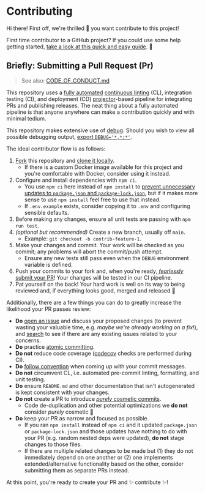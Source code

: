 # Contributing

Hi there! First off, we're thrilled 🤩 you want contribute to this project!

First time contributor to a GitHub project? If you could use some help getting
started, [take a look at this quick and easy guide][how-to-contribute]. 💜

## Briefly: Submitting a Pull Request (Pr)

> See also: [CODE_OF_CONDUCT.md][code-of-conduct]

This repository uses a [fully automated][github-actions] [continuous
linting][husky-cl] (CL), integration testing (CI), and deployment (CD)
[projector][projector]-based pipeline for integrating PRs and publishing
releases. The neat thing about a fully automated pipeline is that anyone
anywhere can make a contribution quickly and with minimal tedium.

This repository makes extensive use of [debug][pkg-debug]. Should you wish to
view all possible debugging output, [export
`DEBUG='*,*:*'`][pkg-debug-wildcards].

The ideal contributor flow is as follows:

1.  [Fork][fork] this repository and [clone it locally][how-to-clone].
    - If there is a custom Docker image available for this project and you're
      comfortable with Docker, consider using it instead.
2.  Configure and install dependencies with `npm ci`.
    - You use `npm ci` here instead of `npm install` to [prevent unnecessary
      updates to `package.json` and `package-lock.json`][npm-ci], but if it
      makes more sense to use `npm install` feel free to use that instead.
    - If `.env.example` exists, consider copying it to `.env` and configuring
      sensible defaults.
3.  Before making any changes, ensure all unit tests are passing with
    `npm run test`.
4.  _(optional but recommended)_ Create a new branch, usually off `main`.
    - Example: `git checkout -b contrib-feature-1`.
5.  Make your changes and commit. Your work will be checked as you commit; any
    problems will abort the commit/push attempt.
    - Ensure any new tests still pass even when the `DEBUG` environment variable
      is defined.
6.  Push your commits to your fork and, when you're ready, [_fearlessly_ submit
    your PR][pr-compare]! Your changes will be tested in our CI pipeline.
7.  Pat yourself on the back! Your hard work is well on its way to being
    reviewed and, if everything looks good, merged and released 🚀

Additionally, there are a few things you can do to greatly increase the
likelihood your PR passes review:

- **Do** [open an issue][choose-new-issue] and discuss your proposed changes (to
  prevent wasting your valuable time, e.g. _maybe we're already working on a
  fix!_), and [search][open-issues] to see if there are any existing issues
  related to your concerns.
- **Do** practice [atomic committing][atomic-commits].
- **Do not** reduce code coverage ([codecov][codecov] checks are performed
  during CI).
- **Do** [follow convention][conventional-commits] when coming up with your
  commit messages.
- **Do not** circumvent CL, i.e. automated pre-commit linting, formatting, and
  unit testing.
- **Do** ensure `README.md` and other documentation that isn't autogenerated is
  kept consistent with your changes.
- **Do not** create a PR to introduce [_purely_ cosmetic
  commits][cosmetic-commits].
  - Code de-duplication and other potential optimizations we **do not** consider
    _purely_ cosmetic 🙂
- **Do** keep your PR as narrow and focused as possible.
  - If you ran `npm install` instead of `npm ci` and it updated `package.json`
    or `package-lock.json` and those updates have nothing to do with your PR
    (e.g. random nested deps were updated), **do not** stage changes to those
    files.
  - If there are multiple related changes to be made but (1) they do not
    immediately depend on one another or (2) one implements extended/alternative
    functionality based on the other, consider submitting them as separate PRs
    instead.

At this point, you're ready to create your PR and ✨ contribute ✨!

[atomic-commits]: https://www.codewithjason.com/atomic-commits-testing
[choose-new-issue]:
  https://github.com/nhscc/qoverflow.api.hscc.bdpa.org/issues/new/choose
[code-of-conduct]: /.github/CODE_OF_CONDUCT.md
[codecov]: https://about.codecov.io
[conventional-commits]: https://www.conventionalcommits.org/en/v1.0.0#summary
[cosmetic-commits]:
  https://github.com/rails/rails/pull/13771#issuecomment-32746700
[fork]: https://github.com/nhscc/qoverflow.api.hscc.bdpa.org/fork
[github-actions]: https://github.com/features/actions
[how-to-clone]:
  https://docs.github.com/en/free-pro-team@latest/github/creating-cloning-and-archiving-repositories/cloning-a-repository
[how-to-contribute]: https://www.dataschool.io/how-to-contribute-on-github
[husky-cl]:
  https://github.com/nhscc/qoverflow.api.hscc.bdpa.org/tree/main/.husky
[npm-ci]: https://docs.npmjs.com/cli/v6/commands/npm-ci
[open-issues]: https://github.com/nhscc/qoverflow.api.hscc.bdpa.org/issues?q=
[pkg-debug]: https://www.npmjs.com/package/debug
[pkg-debug-wildcards]: https://www.npmjs.com/package/debug#wildcards
[pr-compare]: https://github.com/nhscc/qoverflow.api.hscc.bdpa.org/compare
[projector]: https://github.com/nhscc/qoverflow.api.hscc.bdpa.org#readme
